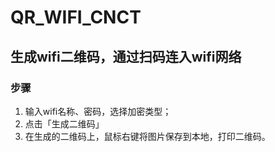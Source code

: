 # QR_WIFI_CNCT

## 生成wifi二维码，通过扫码连入wifi网络

### 步骤  
 
1. 输入wifi名称、密码，选择加密类型；  
2. 点击「生成二维码」  
3. 在生成的二维码上，鼠标右键将图片保存到本地，打印二维码。  